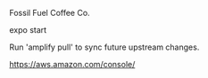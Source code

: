 Fossil Fuel Coffee Co.

expo start

Run 'amplify pull' to sync future upstream changes.

https://aws.amazon.com/console/